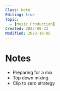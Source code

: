 ```yaml
---
Class: Note
Editing: true
Topic:
  - [Music Production]
Created: 2023-09-22
Modified: 2023-10-05
---
```


# Notes

- Preparing for a mix
- Top down mixing
- Clip to zero strategy

